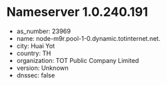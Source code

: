 # Nameserver 1.0.240.191

* as_number: 23969
* name: node-m9r.pool-1-0.dynamic.totinternet.net.
* city: Huai Yot
* country: TH
* organization: TOT Public Company Limited
* version: Unknown
* dnssec: false
